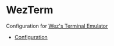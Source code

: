 # WezTerm

Configuration for [Wez's Terminal Emulator](https://wezfurlong.org/wezterm/index.html)

- [Configuration](https://wezfurlong.org/wezterm/config/files.html)  

